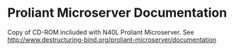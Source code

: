 # Proliant Microserver Documentation

Copy of CD-ROM incliuded with N40L Proliant Microserver. See http://www.destructuring-bind.org/proliant-microserver/documentation